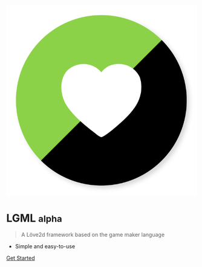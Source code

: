 ![logo](_media/lgml-logo.svg)

# LGML <small>alpha</small>

> A Löve2d framework based on the game maker language

- Simple and easy-to-use

[Get Started](/#introduction)
